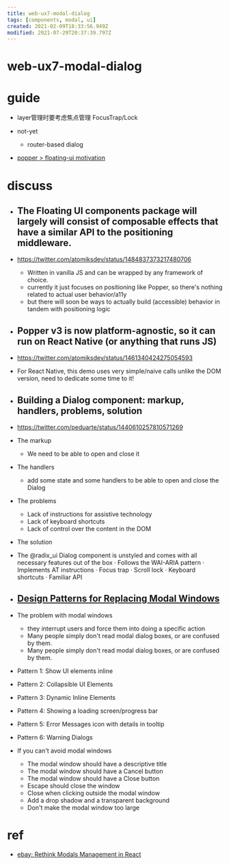 ```yaml
---
title: web-ux7-modal-dialog
tags: [components, modal, ui]
created: 2021-02-09T18:33:56.949Z
modified: 2021-07-29T20:37:39.797Z
---
```


# web-ux7-modal-dialog

# guide

- layer管理时要考虑焦点管理 FocusTrap/Lock

- not-yet
  - router-based dialog

- [popper > floating-ui motivation](https://floating-ui.com/docs/motivation)
# discuss
- ## The Floating UI components package will largely will consist of composable effects that have a similar API to the positioning middleware. 
- https://twitter.com/atomiksdev/status/1484837373217480706
  - Written in vanilla JS and can be wrapped by any framework of choice.
  - currently it just focuses on positioning like Popper, so there's nothing related to actual user behavior/a11y
  - but there will soon be ways to actually build (accessible) behavior in tandem with positioning logic

- ## Popper v3 is now platform-agnostic, so it can run on React Native (or anything that runs JS)
- https://twitter.com/atomiksdev/status/1461340424275054593
- For React Native, this demo uses very simple/naive calls unlike the DOM version, need to dedicate some time to it!

- ## Building a Dialog component: markup, handlers, problems, solution
- https://twitter.com/peduarte/status/1440610257810571269
- The markup
  - We need to be able to open and close it
- The handlers
  -  add some state and some handlers to be able to open and close the Dialog
- The problems
  - Lack of instructions for assistive technology 
  - Lack of keyboard shortcuts 
  - Lack of control over the content in the DOM
- The solution
- The @radix_ui Dialog component is unstyled and comes with all necessary features out of the box
  · Follows the WAI-ARIA pattern
  · Implements AT instructions
  · Focus trap
  · Scroll lock
  · Keyboard shortcuts
  · Familiar API

- ## [Design Patterns for Replacing Modal Windows](https://community.appway.com/screen/kb/article/design-patterns-for-replacing-modal-windows-1482810903553)
- The problem with modal windows
  - they interrupt users and force them into doing a specific action
  - Many people simply don't read modal dialog boxes, or are confused by them.
  - Many people simply don't read modal dialog boxes, or are confused by them.
- Pattern 1: Show UI elements inline
- Pattern 2: Collapsible UI Elements
- Pattern 3: Dynamic Inline Elements
- Pattern 4: Showing a loading screen/progress bar
- Pattern 5: Error Messages icon with details in tooltip 
- Pattern 6: Warning Dialogs
- If you can't avoid modal windows
  - The modal window should have a descriptive title
  - The modal window should have a Cancel button
  - The modal window should have a Close button
  - Escape should close the window
  - Close when clicking outside the modal window
  - Add a drop shadow and a transparent background
  - Don't make the modal window too large
# ref
- [ebay: Rethink Modals Management in React](https://medium.com/ebaytech/rethink-modals-management-in-react-cf3b6804223d)
